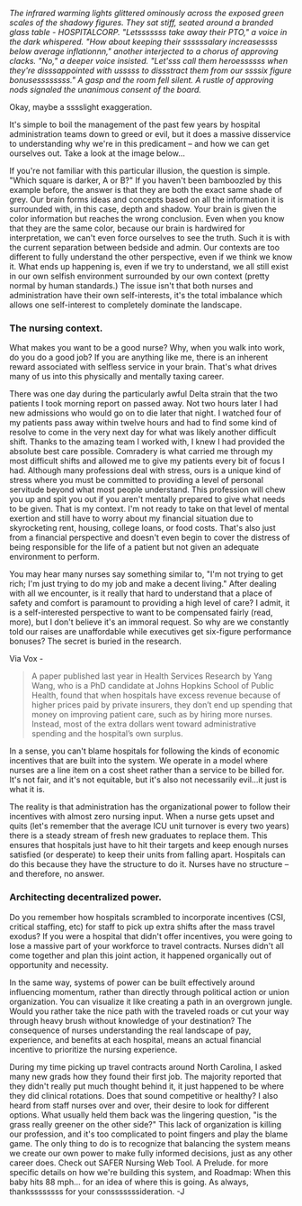 
*The infrared warming lights glittered ominously across the exposed green scales of the shadowy figures. They sat stiff, seated around a branded glass table - HOSPITALCORP. "Letsssssss take away their PTO," a voice in the dark whispered. "How about keeping their ssssssalary increasessss below average inflationnn," another interjected to a chorus of approving clacks. "No," a deeper voice insisted. "Let'sss call them heroessssss when they're disssappointed with usssss to dissstract them from our ssssix figure bonusessssssss." A gasp and the room fell silent. A rustle of approving nods signaled the unanimous consent of the board.*

Okay, maybe a sssslight exaggeration.

It's simple to boil the management of the past few years by hospital administration teams down to greed or evil, but it does a massive disservice to understanding why we're in this predicament – and how we can get ourselves out. Take a look at the image below...

If you're not familiar with this particular illusion, the question is simple. "Which square is darker, A or B?" If you haven't been bamboozled by this example before, the answer is that they are both the exact same shade of grey. Our brain forms ideas and concepts based on all the information it is surrounded with, in this case, depth and shadow. Your brain is given the color information but reaches the wrong conclusion. Even when you know that they are the same color, because our brain is hardwired for interpretation, we can't even force ourselves to see the truth. Such it is with the current separation between bedside and admin. Our contexts are too different to fully understand the other perspective, even if we think we know it. What ends up happening is, even if we try to understand, we all still exist in our own selfish environment surrounded by our own context (pretty normal by human standards.) The issue isn't that both nurses and administration have their own self-interests, it's the total imbalance which allows one self-interest to completely dominate the landscape.

### The nursing context.

What makes you want to be a good nurse? Why, when you walk into work, do you do a good job? If you are anything like me, there is an inherent reward associated with selfless service in your brain. That's what drives many of us into this physically and mentally taxing career.

There was one day during the particularly awful Delta strain that the two patients I took morning report on passed away. Not two hours later I had new admissions who would go on to die later that night. I watched four of my patients pass away within twelve hours and had to find some kind of resolve to come in the very next day for what was likely another difficult shift. Thanks to the amazing team I worked with, I knew I had provided the absolute best care possible. Comradery is what carried me through my most difficult shifts and allowed me to give my patients every bit of focus I had. Although many professions deal with stress, ours is a unique kind of stress where you must be committed to providing a level of personal servitude beyond what most people understand. This profession will chew you up and spit you out if you aren't mentally prepared to give what needs to be given. That is my context. I'm not ready to take on that level of mental exertion and still have to worry about my financial situation due to skyrocketing rent, housing, college loans, or food costs. That's also just from a financial perspective and doesn't even begin to cover the distress of being responsible for the life of a patient but not given an adequate environment to perform.

You may hear many nurses say something similar to, "I'm not trying to get rich; I'm just trying to do my job and make a decent living." After dealing with all we encounter, is it really that hard to understand that a place of safety and comfort is paramount to providing a high level of care? I admit, it is a self-interested perspective to want to be compensated fairly (read, more), but I don't believe it's an immoral request. So why are we constantly told our raises are unaffordable while executives get six-figure performance bonuses? The secret is buried in the research.

Via Vox -

>A paper published last year in Health Services Research by Yang Wang, who is a PhD candidate at Johns Hopkins School of Public Health, found that when hospitals have excess revenue because of higher prices paid by private insurers, they don’t end up spending that money on improving patient care, such as by hiring more nurses. Instead, most of the extra dollars went toward administrative spending and the hospital’s own surplus.

In a sense, you can't blame hospitals for following the kinds of economic incentives that are built into the system. We operate in a model where nurses are a line item on a cost sheet rather than a service to be billed for. It's not fair, and it's not equitable, but it's also not necessarily evil...it just is what it is.

The reality is that administration has the organizational power to follow their incentives with almost zero nursing input. When a nurse gets upset and quits (let's remember that the average ICU unit turnover is every two years) there is a steady stream of fresh new graduates to replace them. This ensures that hospitals just have to hit their targets and keep enough nurses satisfied (or desperate) to keep their units from falling apart. Hospitals can do this because they have the structure to do it. Nurses have no structure – and therefore, no answer.

### Architecting decentralized power.

Do you remember how hospitals scrambled to incorporate incentives (CSI, critical staffing, etc) for staff to pick up extra shifts after the mass travel exodus? If you were a hospital that didn't offer incentives, you were going to lose a massive part of your workforce to travel contracts. Nurses didn't all come together and plan this joint action, it happened organically out of opportunity and necessity.

In the same way, systems of power can be built effectively around influencing momentum, rather than directly through political action or union organization. You can visualize it like creating a path in an overgrown jungle. Would you rather take the nice path with the traveled roads or cut your way through heavy brush without knowledge of your destination? The consequence of nurses understanding the real landscape of pay, experience, and benefits at each hospital, means an actual financial incentive to prioritize the nursing experience.

During my time picking up travel contracts around North Carolina, I asked many new grads how they found their first job. The majority reported that they didn't really put much thought behind it, it just happened to be where they did clinical rotations. Does that sound competitive or healthy? I also heard from staff nurses over and over, their desire to look for different options. What usually held them back was the lingering question, "is the grass really greener on the other side?" This lack of organization is killing our profession, and it's too complicated to point fingers and play the blame game. The only thing to do is to recognize that balancing the system means we create our own power to make fully informed decisions, just as any other career does. Check out SAFER Nursing Web Tool. A Prelude. for more specific details on how we're building this system, and Roadmap: When this baby hits 88 mph... for an idea of where this is going.
As always, thankssssssss for your consssssssideration.
-J